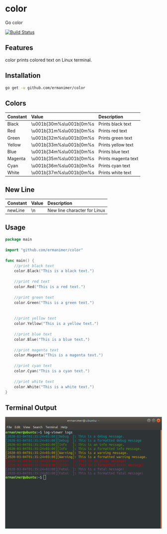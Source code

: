 # color
Go color

[![Build Status](https://travis-ci.org/ermanimer/color.svg?branch=master)](https://travis-ci.org/ermanimer/color)

## Features
color prints colored text on Linux terminal.

## Installation
```bash
go get -u github.com/ermanimer/color
```

## Colors
| Constant | Value                   | Description         |
| :------- | :---------------------- | :------------------ |
| Black    | \u001b[30m%s\u001b[0m%s | Prints black text   |
| Red      | \u001b[31m%s\u001b[0m%s | Prints red text     |
| Green    | \u001b[32m%s\u001b[0m%s | Prints green text   |
| Yellow   | \u001b[33m%s\u001b[0m%s | Prints yellow text  |
| Blue     | \u001b[34m%s\u001b[0m%s | Prints blue text    |
| Magenta  | \u001b[35m%s\u001b[0m%s | Prints magenta text |
| Cyan     | \u001b[36m%s\u001b[0m%s | Prints cyan text    |
| White    | \u001b[37m%s\u001b[0m%s | Prints white text   |

## New Line
| Constant | Value | Description                  |
| :------- | :-----| :--------------------------- |
| newLine  | \n    | New line character for Linux |


## Usage
```go
package main

import "github.com/ermanimer/color"

func main() {
	//print black text
	color.Black("This is a black text.")
	
	//print red text
	color.Red("This is a red text.")
	
	//print green text
	color.Green("This is a green text.")
	

	//print yellow text
	color.Yellow("This is a yellow text.")
	
	//print blue text
	color.Blue("This is a blue text.")
	
	//print magenta text
	color.Magenta("This is a magenta text.")
	
	//print cyan text
	color.Cyan("This is a cyan text.")
	
	//print white text
	color.White("This is a white text.")
}
```

## Terminal Output
![Terminal Output](/images/terminal_output.png)

